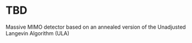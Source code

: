 # TBD
Massive MIMO detector based on an annealed version of the Unadjusted Langevin Algorithm (ULA)
